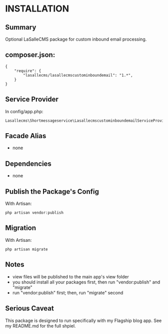 # INSTALLATION

## Summary 
Optional LaSalleCMS package for custom inbound email processing.


## composer.json:

```
{
    "require": {
        "lasallecms/lasallecmscustominboundemail": "1.*",
    }
}
```


## Service Provider

In config/app.php:
```
Lasallecms\Shortmessageservice\LasallecmscustominboundemailServiceProvider::class,
```


## Facade Alias

* none


## Dependencies
* none


## Publish the Package's Config

With Artisan:
```
php artisan vendor:publish
```

## Migration

With Artisan:
```
php artisan migrate
```

## Notes

* view files will be published to the main app's view folder
* you should install all your packages first, then run "vendor:publish" and "migrate"
* run "vendor:publish" first; then, run "migrate" second


## Serious Caveat 

This package is designed to run specifically with my Flagship blog app. See my README.md for the full shpiel. 